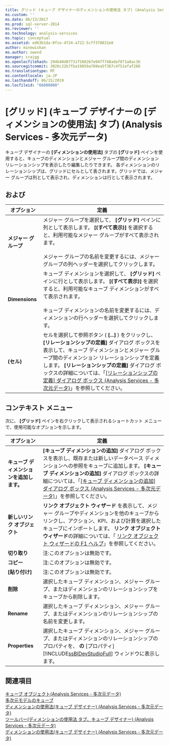 ```yaml
---
title: グリッド (キューブ デザイナーのディメンションの使用法 タブ) (Analysis Services - 多次元データ) |Microsoft Docs
ms.custom: ''
ms.date: 06/13/2017
ms.prod: sql-server-2014
ms.reviewer: ''
ms.technology: analysis-services
ms.topic: conceptual
ms.assetid: ed63b1da-0fce-4f24-a722-5cff378831e8
author: minewiskan
ms.author: owend
manager: craigg
ms.openlocfilehash: 294b40d07731f588267e94ff748adaf871a8ac3b
ms.sourcegitcommit: 3026c22b7fba19059a769ea5f367c4f51efaf286
ms.translationtype: MT
ms.contentlocale: ja-JP
ms.lasthandoff: 06/15/2019
ms.locfileid: "66080808"
---
```

# <a name="grid-dimension-usage-tab-cube-designer-analysis-services---multidimensional-data"></a>[グリッド] (キューブ デザイナーの [ディメンションの使用法] タブ) (Analysis Services - 多次元データ)
  キューブ デザイナーの **[ディメンションの使用法]** タブの **[グリッド]** ペインを使用すると、キューブのディメンションとメジャー グループ間のディメンション リレーションシップを表示したり編集したりできます。 各ディメンションのリレーションシップは、グリッドにセルとして表されます。グリッドでは、メジャー グループは列として表示され、ディメンションは行として表示されます。  
  
## <a name="options"></a>および  
  
|オプション|定義|  
|------------|----------------|  
|**メジャー グループ**|メジャー グループを選択して、 **[グリッド]** ペインに列として表示します。 **[(すべて表示)]** を選択すると、利用可能なメジャー グループがすべて表示されます。<br /><br /> メジャー グループの名前を変更するには、メジャー グループの列ヘッダーを選択してクリックします。|  
|**Dimensions**|キューブ ディメンションを選択して、 **[グリッド]** ペインに行として表示します。 **[(すべて表示)]** を選択すると、利用可能なキューブ ディメンションがすべて表示されます。<br /><br /> キューブ ディメンションの名前を変更するには、ディメンションの行ヘッダーを選択してクリックします。|  
|**(セル)**|セルを選択して参照ボタン ( **[...]** ) をクリックし、 **[リレーションシップの定義]** ダイアログ ボックスを表示して、キューブ ディメンションとメジャー グループ間のディメンション リレーションシップを定義します。 **[リレーションシップの定義]** ダイアログ ボックスの詳細については、「[[リレーションシップの定義] ダイアログ ボックス &#40;Analysis Services - 多次元データ&#41;](define-relationship-dialog-box-analysis-services-multidimensional-data.md)」を参照してください。|  
  
## <a name="context-menu"></a>コンテキスト メニュー  
 次に、 **[グリッド]** ペインを右クリックして表示されるショートカット メニューで、使用可能なオプションを示します。  
  
|オプション|定義|  
|------------|----------------|  
|**キューブ ディメンションを追加します。**|**[キューブ ディメンションの追加]** ダイアログ ボックスを表示し、既存または新しいデータベース ディメンションへの参照をキューブに追加します。 **[キューブ ディメンションの追加]** ダイアログ ボックスの詳細については、「[[キューブ ディメンションの追加] ダイアログ ボックス (Analysis Services - 多次元データ)](add-cube-dimension-dialog-box-analysis-services-multidimensional-data.md)」を参照してください。|  
|**新しいリンク オブジェクト**|**リンク オブジェクト ウィザード** を表示して、メジャー グループやディメンションを他のキューブからリンクし、アクション、KPI、および計算を選択したキューブにインポートします。 **リンク オブジェクト ウィザード**の詳細については、「 [リンク オブジェクト ウィザードの F1 ヘルプ](linked-object-wizard-f1-help.md)」を参照してください。|  
|**切り取り**|注:このオプションは無効です。|  
|**コピー**|注:このオプションは無効です。|  
|**[貼り付け]**|注:このオプションは無効です。|  
|**削除**|選択したキューブ ディメンション、メジャー グループ、またはディメンションのリレーションシップをキューブから削除します。|  
|**Rename**|選択したキューブ ディメンション、メジャー グループ、またはディメンションのリレーションシップの名前を変更します。|  
|**Properties**|選択したキューブ ディメンション、メジャー グループ、またはディメンションのリレーションシップのプロパティを、 **の** [プロパティ] [!INCLUDE[ssBIDevStudioFull](../includes/ssbidevstudiofull-md.md)] ウィンドウに表示します。|  
  
## <a name="see-also"></a>関連項目  
 [キューブ オブジェクト&#40;Analysis Services - 多次元データ&#41;](multidimensional-models-olap-logical-cube-objects/cube-objects-analysis-services-multidimensional-data.md)   
 [多次元モデルのキューブ](multidimensional-models/cubes-in-multidimensional-models.md)   
 [ディメンションの使用法&#40;キューブ デザイナー&#41; &#40;Analysis Services - 多次元データ&#41;](dimension-usage-cube-designer-analysis-services-multidimensional-data.md)   
 [ツールバー&#40;ディメンションの使用法 タブ、キューブ デザイナー&#41; &#40;Analysis Services - 多次元データ&#41;](toolbar-dimension-usage-cube-designer-analysis-services-multidimensional-data.md)   
 [ディメンションの使用法&#40;キューブ デザイナー&#41; &#40;Analysis Services - 多次元データ&#41;](dimension-usage-cube-designer-analysis-services-multidimensional-data.md)  
  
  
